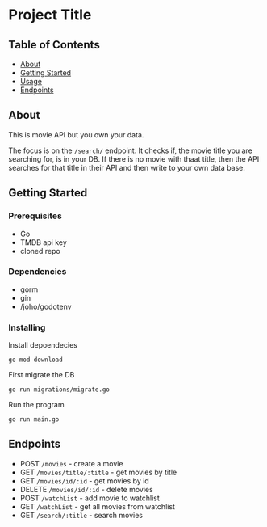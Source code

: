 # Project Title

## Table of Contents
+ [About](#about)
+ [Getting Started](#getting_started)
+ [Usage](#usage)
+ [Endpoints](../Endpoints)

## About <a name = "about"></a>
This is movie API but you own your data.

The focus is on the `/search/` endpoint. It checks if, the movie title you are searching for, is in your DB. If there is no movie with thaat title, then the API searches for that title in their API and then write to your own data base. 

## Getting Started <a name = "getting_started"></a>

### Prerequisites
- Go
- TMDB api key
- cloned repo

### Dependencies
- gorm
- gin
- /joho/godotenv

### Installing

Install depoendecies

```
go mod download
```

First migrate the DB
```
go run migrations/migrate.go
```

Run the program

```
go run main.go
```

## Endpoints <a name = "usage"></a>

- POST `/movies` - create a movie
- GET `/movies/title/:title` - get movies by title
- GET `/movies/id/:id` - get movies by id
- DELETE `/movies/id/:id` - delete movies
- POST `/watchList` - add movie to watchlist
- GET `/watchList` - get all movies from watchlist
- GET `/search/:title` - search movies 
